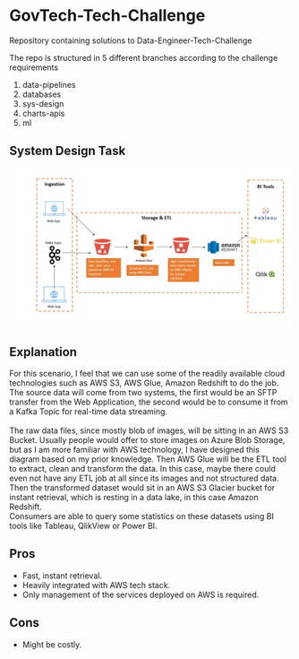 # GovTech-Tech-Challenge
Repository containing solutions to Data-Engineer-Tech-Challenge

The repo is structured in 5 different branches according to the challenge requirements <br>
1. data-pipelines
2. databases
3. sys-design
4. charts-apis
5. ml

## System Design Task
![System Design Diagram](system-design.jpg)

## Explanation
For this scenario, I feel that we can use some of the readily available cloud technologies such as AWS S3, AWS Glue, Amazon Redshift to do the job. 
The source data will come from two systems, the first would be an SFTP transfer from the Web Application, the second would be to consume it from a Kafka Topic for real-time data streaming.<br><br>
The raw data files, since mostly blob of images, will be sitting in an AWS S3 Bucket. Usually people would offer to store images on Azure Blob Storage, but as I am more familiar with AWS technology, I have designed this diagram based on my prior knowledge.  Then AWS Glue will be the ETL tool to extract, clean and transform the data. In this case, maybe there could even not have any ETL job at all since its images and not structured data. Then the transformed dataset would sit in an AWS S3 Glacier bucket for instant retrieval, which is resting in a data lake, in this case Amazon Redshift.<br>
Consumers are able to query some statistics on these datasets using BI tools like Tableau, QlikView or Power BI. 

## Pros
- Fast, instant retrieval. 
- Heavily integrated with AWS tech stack.
- Only management of the services deployed on AWS is required. 

## Cons
- Might be costly. 

